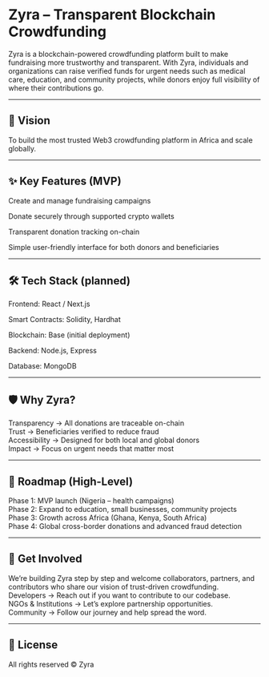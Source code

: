 # Zyra – Transparent Blockchain Crowdfunding

Zyra is a blockchain-powered crowdfunding platform built to make fundraising more trustworthy and transparent. With Zyra, individuals and organizations can raise verified funds for urgent needs such as medical care, education, and community projects, while donors enjoy full visibility of where their contributions go.

---

## 🚀 Vision

To build the most trusted Web3 crowdfunding platform in Africa and scale globally.

---

## ✨ Key Features (MVP)

Create and manage fundraising campaigns

Donate securely through supported crypto wallets

Transparent donation tracking on-chain

Simple user-friendly interface for both donors and beneficiaries

---

## 🛠️ Tech Stack (planned)

Frontend: React / Next.js

Smart Contracts: Solidity, Hardhat

Blockchain: Base (initial deployment)

Backend: Node.js, Express

Database: MongoDB

---

## 🛡️ Why Zyra?

Transparency → All donations are traceable on-chain  
Trust → Beneficiaries verified to reduce fraud  
Accessibility → Designed for both local and global donors  
Impact → Focus on urgent needs that matter most

---

## 📌 Roadmap (High-Level)

Phase 1: MVP launch (Nigeria – health campaigns)  
Phase 2: Expand to education, small businesses, community projects  
Phase 3: Growth across Africa (Ghana, Kenya, South Africa)  
Phase 4: Global cross-border donations and advanced fraud detection

---

## 🤝 Get Involved

We’re building Zyra step by step and welcome collaborators, partners, and contributors who share our vision of trust-driven crowdfunding.  
Developers → Reach out if you want to contribute to our codebase.  
NGOs & Institutions → Let’s explore partnership opportunities.  
Community → Follow our journey and help spread the word.

---

## 📜 License

All rights reserved © Zyra